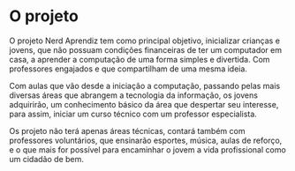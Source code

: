 # O projeto


O projeto Nerd Aprendiz tem como principal objetivo, inicializar crianças e jovens, que não possuam condições financeiras de ter um computador em casa, a aprender a computação de uma forma simples e divertida. Com professores engajados e que compartilham de uma mesma ideia. 
 
Com aulas que vão desde a iniciação a computação, passando pelas mais diversas áreas que abrangem a tecnologia da informação, os jovens adquirirão, um conhecimento básico da área que despertar seu interesse, para assim, iniciar um curso técnico com um professor especialista.

Os projeto não terá apenas áreas técnicas, contará também com professores voluntários, que ensinarão esportes, música, aulas de reforço, e o que mais for possível para encaminhar o jovem a vida profissional como um cidadão de bem.
